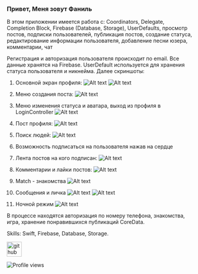 ### Привет, Меня зовут Фаниль

В этом приложении имеется работа с: 
Coordinators, Delegate, Completion Block, Firebase (Database, Storage), UserDefaults, просмотр постов, подписки пользователей, публикация постов, создание статуса, редактирование информации пользователя, добавление песни юзера, комментарии, чат

Регистрация и авторизация пользователя происходит по email. Все данные хранятся на Firebase. UserDefault используется для хранения статуса пользователя и никнейма. 
Далее скриншоты:

1. Основной экран профиля:
![Alt text](12.jpeg)
![Alt text](11.jpeg)

2. Меню создания поста:
![Alt text](6.jpeg)

3. Меню изменения статуса и аватара, выход из профиля в LoginController
![Alt text](5.jpeg)

4. Пост профиля:
![Alt text](8.jpeg)

6. Поиск людей:
![Alt text](4.jpeg)

7. Возможность подписаться на пользователя нажав на сердце

8. Лента постов на кого подписан:
![Alt text](3.jpeg)

9. Комментарии и лайки постов:
![Alt text](7.jpeg)

10. Match - знакомства
![Alt text](2.jpeg)

11. Сообщения и личка
![Alt text](10.jpeg)
![Alt text](9.jpeg)

12. Ночной режим
![Alt text](13.jpeg)



В процессе находятся авторизация по номеру телефона, знакомства, игра, хранение понравившихся публикаций CoreData.


Skills: Swift, Firebase, Database, Storage.

[<img src='https://cdn.jsdelivr.net/npm/simple-icons@3.0.1/icons/github.svg' alt='github' height='40'>](https://github.com/FanilJr)  

![Profile views](https://gpvc.arturio.dev/FanilJr)  
